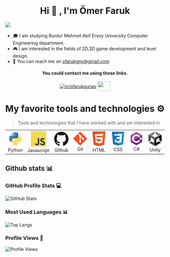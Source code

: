 <h1 align="center">Hi 👋 , I'm Ömer Faruk</h1>

[![](https://visitcount.itsvg.in/api?id=ofarukgunay&label=Profile%20Views&color=9&icon=0&pretty=false)](https://visitcount.itsvg.in)

- 🎓 I am studying Burdur Mehmet Akif Ersoy University Computer Engineering department.
- 🎮 I am interested in the fields of 2D,3D game development and level design.
- 📧 You can reach me on [ofarukgny@gmail.com](mailto:ofarukgny@gmail.com) <br>

<h4 align="center">You could contact me using those links.</h4>
<p align="center">
<a href="https://linkedin.com/in/ofarukgunay" target="blank"><img align="center" src="https://raw.githubusercontent.com/rahuldkjain/github-profile-readme-generator/master/src/images/icons/Social/linked-in-alt.svg" alt="in/ofarukgunay" height="30" width="40" /></a>
<a href="https://www.instagram.com/omerr_gny/" target="blank"><img align="center" src="https://www.google.com/imgres?q=icon%20svg%20instagram%20logo&imgurl=https%3A%2F%2Fupload.wikimedia.org%2Fwikipedia%2Fcommons%2Fthumb%2Fe%2Fe7%2FInstagram_logo_2016.svg%2F2048px-Instagram_logo_2016.svg.png&imgrefurl=https%3A%2F%2Fcommons.wikimedia.org%2Fwiki%2FFile%3AInstagram_logo_2016.svg&docid=9bnaJkFlR-koEM&tbnid=YRBTEJWs58dBaM&vet=12ahUKEwiw_67y0cOFAxWdQPEDHajUCyAQM3oECBoQAA..i&w=2048&h=2048&hcb=2&ved=2ahUKEwiw_67y0cOFAxWdQPEDHajUCyAQM3oECBoQAA" height="30" width="40" /></a>

# My favorite tools and technologies ⚙️

> Tools and technologies that I have worked with and am interested in  

<table>
  <tr>
    <td align="center"><img src="https://raw.githubusercontent.com/devicons/devicon/master/icons/python/python-original.svg" width="50"><br>Python</td>
    <td align="center"><img src="https://raw.githubusercontent.com/devicons/devicon/master/icons/javascript/javascript-original.svg" width="50"><br>Javascript</td>
    <td align="center"><img src="https://raw.githubusercontent.com/devicons/devicon/master/icons/github/github-original.svg" width="50"><br>Github</td>
    <td align="center"><img src="https://raw.githubusercontent.com/devicons/devicon/master/icons/git/git-original.svg" width="50"><br>Git</td>
    <td align="center"><img src="https://raw.githubusercontent.com/devicons/devicon/master/icons/html5/html5-original.svg" width="50"><br>HTML</td>
    <td align="center"><img src="https://raw.githubusercontent.com/devicons/devicon/master/icons/css3/css3-original.svg" width="50"><br>CSS</td>
    <td align="center"><img src="https://raw.githubusercontent.com/devicons/devicon/master/icons/csharp/csharp-original.svg" width="50"><br>C#</td>
    <td align="center"><img src="https://raw.githubusercontent.com/devicons/devicon/master/icons/unity/unity-original.svg" width="50"><br>Unity</td>
  </tr>
</table>

## Github stats 📊

### GitHub Profile Stats 💻

![GitHub Stats](https://github-readme-stats.vercel.app/api?username=ofarukgunay&show_icons=true&theme=radical)

### Most Used Languages 📊

![Top Langs](https://github-readme-stats.vercel.app/api/top-langs/?username=ofarukgunay&layout=compact&theme=radical)

### Profile Views 👀

![Profile Views](https://komarev.com/ghpvc/?username=ofarukgunay&color=green&style=flat-square)

